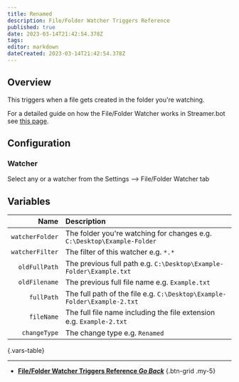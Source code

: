```yaml
---
title: Renamed
description: File/Folder Watcher Triggers Reference
published: true
date: 2023-03-14T21:42:54.378Z
tags: 
editor: markdown
dateCreated: 2023-03-14T21:42:54.378Z
---
```


## Overview
This triggers when a file gets created in the folder you're watching.

For a detailed guide on how the File/Folder Watcher works in Streamer.bot see [this page](/Settings/File-Folder-Watcher).

## Configuration
### Watcher
Select any or a watcher from the Settings --> File/Folder Watcher tab

## Variables
Name | Description
----:|:------------
`watcherFolder` | The folder you're watching for changes e.g. `C:\Desktop\Example-Folder`
`watcherFilter` | The filter of this watcher e.g. `*.*`
`oldFullPath` | The previous full path e.g. `C:\Desktop\Example-Folder\Example.txt`
`oldFilename` | The previous full file name e.g. `Example.txt`
`fullPath` | The full path of the file e.g. `C:\Desktop\Example-Folder\Example-2.txt`
`fileName` | The full file name including the file extension e.g. `Example-2.txt`
`changeType` | The change type e.g. `Renamed`
{.vars-table}

---

- [<i class="mdi mdi-chevron-left"></i>**File/Folder Watcher Triggers Reference *Go Back***](/Triggers/Core/File-Folder-Watcher)
{.btn-grid .my-5}